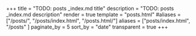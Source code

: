 +++
title = "TODO: posts _index.md title"
description = "TODO: posts _index.md description"
render = true
template = "posts.html"
#aliases = ["/posts/", "/posts/index.html", "/posts.html/"]
aliases = ["posts/index.html", "/posts" ]
paginate_by = 5
sort_by = "date"
transparent = true
+++
